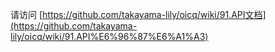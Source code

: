 请访问 [https://github.com/takayama-lily/oicq/wiki/91.API文档](https://github.com/takayama-lily/oicq/wiki/91.API%E6%96%87%E6%A1%A3)